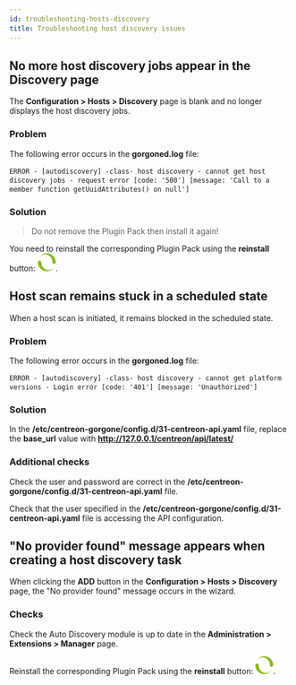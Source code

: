 ```yaml
---
id: troubleshooting-hosts-discovery
title: Troubleshooting host discovery issues
---
```


## No more host discovery jobs appear in the Discovery page

The **Configuration > Hosts > Discovery** page is blank and no longer displays the host discovery jobs.

### Problem

The following error occurs in the **gorgoned.log** file:

``` shell
ERROR - [autodiscovery] -class- host discovery - cannot get host discovery jobs - request error [code: '500'] [message: 'Call to a member function getUuidAttributes() on null']
```

### Solution

> Do not remove the Plugin Pack then install it again!

You need to reinstall the corresponding Plugin Pack using the **reinstall** button: ![image](../../assets/monitoring/discovery/reinstall-complete.png).

## Host scan remains stuck in a scheduled state

When a host scan is initiated, it remains blocked in the scheduled state.

### Problem

The following error occurs in the **gorgoned.log** file:

``` shell
ERROR - [autodiscovery] -class- host discovery - cannot get platform versions - Login error [code: '401'] [message: 'Unauthorized']
```

### Solution

In the **/etc/centreon-gorgone/config.d/31-centreon-api.yaml** file, replace the **base_url** value with **http://127.0.0.1/centreon/api/latest/**

### Additional checks

Check the user and password are correct in the **/etc/centreon-gorgone/config.d/31-centreon-api.yaml** file.

Check that the user specified in the **/etc/centreon-gorgone/config.d/31-centreon-api.yaml** file is accessing the API configuration.

## "No provider found" message appears when creating a host discovery task

When clicking the **ADD** button in the **Configuration > Hosts > Discovery** page, the "No provider found" message occurs in the wizard.

### Checks

Check the Auto Discovery module is up to date in the **Administration > Extensions > Manager** page.

Reinstall the corresponding Plugin Pack using the **reinstall** button: ![image](../../assets/monitoring/discovery/reinstall-complete.png).
